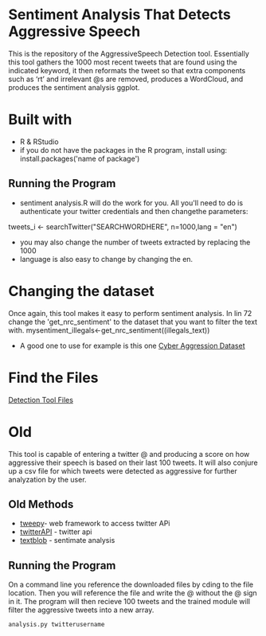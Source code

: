 # Sentiment Analysis That Detects Aggressive Speech  
This is the repository of the AggressiveSpeech Detection tool. Essentially this tool gathers the 1000 most recent tweets that are found using the indicated keyword, it then reformats the tweet so that extra components such as ‘rt’ and irrelevant @s are removed, produces a WordCloud, and produces the sentiment analysis ggplot. 

# Built with 
* R & RStudio
* if you do not have the packages in the R program, install using: install.packages('name of package')

## Running the Program
* sentiment analysis.R will do the work for you. All you'll need to do is authenticate your twitter credentials and then changethe parameters:

tweets_i <- searchTwitter("SEARCHWORDHERE", n=1000,lang = "en")

* you may also change the number of tweets extracted by replacing the 1000
* language is also easy to change by changing the en.

# Changing the dataset
Once again, this tool makes it easy to perform sentiment analysis. In lin 72 change the 'get_nrc_sentiment' to the dataset that you want to filter the text with. 
mysentiment_illegals<-get_nrc_sentiment((illegals_text))

* A good one to use for example is this one [Cyber Aggression Dataset](https://dataturks.com/projects/abhishek.narayanan/Dataset%20for%20Detection%20of%20Cyber-Trolls)

# Find the Files 
[Detection Tool Files](https://github.com/evelinajim/evelinajim.github.io)


# Old
This tool is capable of entering a twitter @ and producing a score on how aggressive their speech is based on their last 100 tweets. It will also conjure up a csv file for which tweets were detected as aggressive for further analyzation by the user. 
## Old Methods
* [tweepy](https://www.tweepy.org/)- web framework to access twitter APi
* [twitterAPI](https://developer.twitter.com/) - twitter api
* [textblob](https://textblob.readthedocs.io/en/dev/) - sentimate analysis 
## Running the Program
On a command line you reference the downloaded files by cding to the file location. Then you will reference the file and write the @ without the @ sign in it. The program will then recieve 100 tweets and the trained module will filter the aggressive tweets into a new array.

```
analysis.py twitterusername
```
